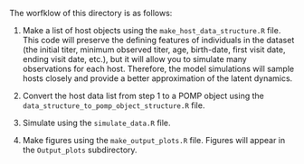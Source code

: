 
The worfklow of this directory is as follows:

1. Make a list of host objects using the `make_host_data_structure.R` file. This code will preserve the defining features of individuals in the dataset (the initial titer, minimum observed titer, age, birth-date, first visit date, ending visit date, etc.), but it will allow you to simulate many observations for each host. Therefore, the model simulations will sample hosts closely and provide a better approximation of the latent dynamics.

2. Convert the host data list from step 1 to a POMP object using the `data_structure_to_pomp_object_structure.R` file. 

3. Simulate using the `simulate_data.R` file.

4. Make figures using the `make_output_plots.R` file. Figures will appear in the `Output_plots` subdirectory.